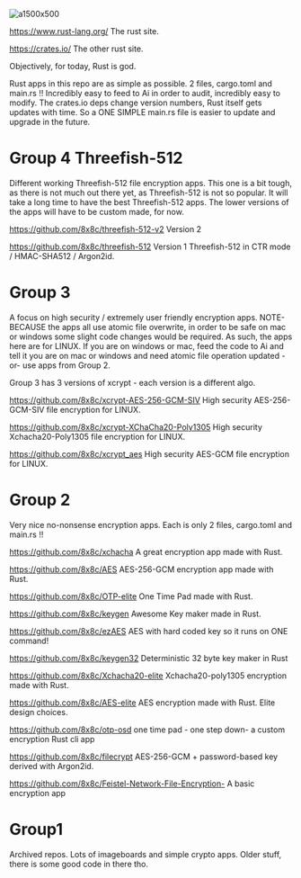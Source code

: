 ![a1500x500](https://github.com/user-attachments/assets/b76d2b1b-d314-4dce-85f2-b5869673db7d)

https://www.rust-lang.org/  The rust site. 

https://crates.io/   The other rust site. 


 Objectively, for today,  Rust is god. 

 Rust apps in this repo are as simple as possible. 2 files, cargo.toml and main.rs !! Incredibly easy to feed to Ai in order to audit, incredibly easy to modify. The crates.io deps change version numbers, Rust itself gets updates with time. So a ONE SIMPLE main.rs file is easier to update and upgrade in the future. 
 













# Group 4  Threefish-512 

Different working Threefish-512 file encryption apps. This one is a bit tough, as there is not much out there yet, as Threefish-512 is not so popular. It will take a long time to have the best Threefish-512  apps. The lower versions of the apps will have to be custom made, for now. 




https://github.com/8x8c/threefish-512-v2  Version 2 
 

https://github.com/8x8c/threefish-512  Version 1 Threefish-512 in CTR mode / HMAC-SHA512 / Argon2id. 






# Group 3

A focus on high security / extremely user friendly encryption apps. NOTE- BECAUSE the apps all use atomic file overwrite, in order to be safe on mac or windows some slight code changes would be required. As such, the apps here are for LINUX. If you are on windows or mac, feed the code to Ai and tell it you are on mac or windows and need atomic file operation updated - or-  use apps from Group 2.

Group 3 has 3 versions of xcrypt - each version is a different algo. 

https://github.com/8x8c/xcrypt-AES-256-GCM-SIV  High security AES-256-GCM-SIV  file encryption for LINUX. 

https://github.com/8x8c/xcrypt-XChaCha20-Poly1305 High security Xchacha20-Poly1305 file encryption for LINUX. 

https://github.com/8x8c/xcrypt_aes High security AES-GCM  file encryption for LINUX. 






# Group 2 
Very nice no-nonsense encryption apps. Each is only 2 files, cargo.toml and main.rs !! 


https://github.com/8x8c/xchacha A great encryption app made with Rust.

https://github.com/8x8c/AES AES-256-GCM encryption app made with Rust.

https://github.com/8x8c/OTP-elite One Time Pad made with Rust.

https://github.com/8x8c/keygen Awesome Key maker made in Rust.

https://github.com/8x8c/ezAES AES with hard coded key so it runs on ONE command! 

https://github.com/8x8c/keygen32 Deterministic 32 byte key maker in Rust

https://github.com/8x8c/Xchacha20-elite  Xchacha20-poly1305 encryption made with Rust. 

https://github.com/8x8c/AES-elite AES encryption made with Rust. Elite design choices.

https://github.com/8x8c/otp-osd one time pad - one step down- a custom encryption Rust cli app

https://github.com/8x8c/filecrypt AES-256-GCM + password-based key derived with Argon2id.

 https://github.com/8x8c/Feistel-Network-File-Encryption- A basic encryption app


# Group1 
 Archived repos. Lots of imageboards and simple crypto apps. Older stuff, there is some good code in there tho. 













